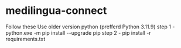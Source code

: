 # medilingua-connect
Follow these
Use older version python (prefferd Python 3.11.9)
step 1 - python.exe -m pip install --upgrade pip
step 2 - pip install -r requirements.txt  